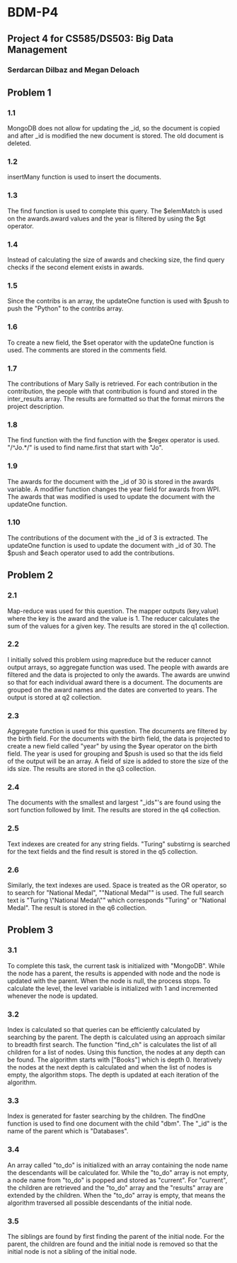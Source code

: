 # BDM-P4
## Project 4 for CS585/DS503: Big Data Management
### Serdarcan Dilbaz and Megan Deloach

## Problem 1
### 1.1
MongoDB does not allow for updating the _id, so the document is copied and after _id is modified the new document is stored. The old document is deleted.

### 1.2
insertMany function is used to insert the documents.

### 1.3
The find function is used to complete this query. The $elemMatch is used on the awards.award values and the year is filtered by using the $gt operator.

### 1.4
Instead of calculating the size of awards and checking size, the find query checks if the second element exists in awards.

### 1.5
Since the contribs is an array, the updateOne function is used with $push to push the "Python" to the contribs array.

### 1.6
To create a new field, the $set operator with the updateOne function is used. The comments are stored in the comments field.

### 1.7
The contributions of Mary Sally is retrieved. For each contribution in the contribution, the people with that contribution is found and stored in the inter_results array. The results are formatted so that the format mirrors the project description.

### 1.8
The find function with the find function with the $regex operator is used. "/^Jo.*/" is used to find name.first that start with "Jo".

### 1.9
The awards for the document with the _id of 30 is stored in the awards variable. A modifier function changes the year field for awards from WPI. The awards that was modified is used to update the document with the updateOne function.

### 1.10
The contributions of the document with the _id of 3 is extracted. The updateOne function is used to update the document with _id of 30. The $push and $each operator used to add the contributions.

## Problem 2

### 2.1
Map-reduce was used for this question. The mapper outputs (key,value) where the key is the award and the value is 1. The reducer calculates the sum of the values for a given key. The results are stored in the q1 collection.

### 2.2
I initially solved this problem using mapreduce but the reducer cannot output arrays, so aggregate function was used. The people with awards are filtered and the data is projected to only the awards. The awards are unwind so that for each individual award there is a document. The documents are grouped on the award names and the dates are converted to years. The output is stored at q2 collection. 

### 2.3
Aggregate function is used for this question. The documents are filtered by the birth field. For the documents with the birth field, the data is projected to create a new field called "year" by using the $year operator on the birth field. The year is used for grouping and $push is used so that the ids field of the output will be an array. A field of size is added to store the size of the ids size. The results are stored in the q3 collection.

### 2.4
The documents with the smallest and largest "\_ids"'s are found using the sort function followed by limit. The results are stored in the q4 collection.

### 2.5
Text indexes are created for any string fields. "Turing" substirng is searched for the text fields and the find result is stored in the q5 collection.

### 2.6
Similarly, the text indexes are used. Space is treated as the OR operator, so to search for "National Medal", "\"National Medal\"" is used. The full search text is "Turing \\"National Medal\\"" which corresponds "Turing" or "National Medal". The result is stored in the q6 collection.

## Problem 3

### 3.1
To complete this task, the current task is initialized with "MongoDB". While the node has a parent, the results is appended with node and the node is updated with the parent. When the node is null, the process stops. To calculate the level, the level variable is initialized with 1 and incremented whenever the node is updated.

### 3.2
Index is calculated so that queries can be efficiently calculated by searching by the parent. The depth is calculated using an approach similar to breadth first search. The function "find_ch" is calculates the list of all children for a list of nodes. Using this function, the nodes at any depth can be found. The algorithm starts with ["Books"] which is depth 0. Iteratively the nodes at the next depth is calculated and when the list of nodes is empty, the algorithm stops. The depth is updated at each iteration of the algorithm.

### 3.3
Index is generated for faster searching by the children. The findOne function is used to find one document with the child "dbm". The "\_id" is the name of the parent which is "Databases".

### 3.4
An array called "to_do" is initialized with an array containing the node name the descendants will be calculated for. While the "to_do" array is not empty, a node name from "to_do" is popped and stored as "current". For "current", the children are retrieved and the "to_do" array and the "results" array are extended by the children. When the "to_do" array is empty, that means the algorithm traversed all possible descendants of the initial node.

### 3.5
The siblings are found by first finding the parent of the initial node. For the parent, the children are found and the initial node is removed so that the initial node is not a sibling of the initial node.
